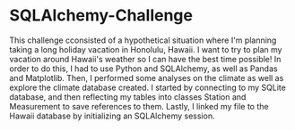 # SQLAlchemy-Challenge

This challenge cconsisted of a hypothetical situation where I'm planning taking a long holiday vacation in Honolulu, Hawaii. I want to try to plan my vacation around Hawaii's weather so I can have the best time possible! In order to do this, I had to use Python and SQLAlchemy, as well as Pandas and Matplotlib. Then, I performed some analyses on the climate as well as explore the climate database created. I started by connecting to my SQLite database, and then reflecting my tables into classes Station and Measurement to save references to them. Lastly, I linked my file to the Hawaii database by initializing an SQLAlchemy session. 

